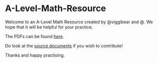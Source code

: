 # A-Level-Math-Resource

Welcome to an A-Level Math Resource created by @viggibear and @. We hope that it will be helpful for your practice.

The PDFs can be found [here](https://github.com/viggibear/A-Level-Math-Resource/tree/master/PDFs).

Do look at the [source documents](https://github.com/viggibear/A-Level-Math-Resource/tree/master/Source%20Code) if you wish to contribute!

Thanks and happy practising.
